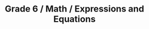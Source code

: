 ---
title: "Grade 6 / Math / Expressions and Equations"
subject: "math"
grade: "6"
area: "ee"
next_steps:
  - instructions: "With your student, write and evaluate numerical expressions. Ask your student to solve 4(6 + 9), to describe (6 + 9) as both a sum and a single entity, and describe how the 4 is distributed."
  - instructions: "With your student, write equations and inequalities to describe everyday situations. If Tanya has fewer than 7 hats, how many hats could she have? Could she have 3.5 hats?"
  - instructions: "With your student, solve real-world story problems using variables while your student asks questions. Is my strategy working? Is my strategy generalizable? Does my answer make sense?"
---